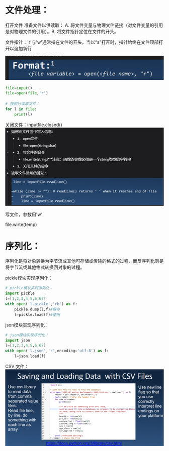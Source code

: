 # 文件处理：

打开文件 准备文件以供读取： A. 将文件变量与物理文件链接（对文件变量的引用是对物理文件的引用）。B. 将文件指针定位在文件的开头。

文件指针：'r'与'w'通常指在文件的开头，当以“a”打开时，指针始终在文件顶部打开以追加新行

![img.png](img.png)
```python
file=input()
file=open(file,'r')

# 按照行读取文件：
for l in file:
    print(l)
```
关闭文件：inputfile.closed()
![img_1.png](img_1.png)

写文件，参数用'w'

file.wirte(temp)
# 序列化：
序列化是将对象转换为字节流或其他可存储或传输的格式的过程，而反序列化则是将字节流或其他格式转换回对象的过程。

pickle模块实现序列化：
```python
# pickle模块实现序列化：
import pickle
l=[1,2,3,4,5,6,67]
with open('l.pickle','rb') as f:
    pickle.dump(l,f)#保存
    l=pickle.load(f)#使用
```
json模块实现序列化：
```python
# json模块实现序列化：
import json
l=[1,2,3,4,5,6,67]
with open('l.json','r',encoding='utf-8') as f:
    l=json.load(f)
```
CSV 文件：
![img_2.png](img_2.png)
